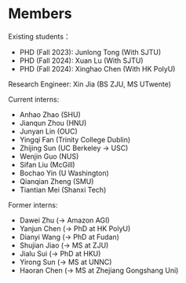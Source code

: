 # Members

Existing students：
- PHD (Fall 2023): Junlong Tong (With SJTU) 
- PHD (Fall 2024): Xuan Lu (With SJTU) 
- PHD (Fall 2024): Xinghao Chen (With HK PolyU) 

Research Engineer: 
Xin Jia (BS ZJU, MS UTwente) 

Current interns:
- Anhao Zhao (SHU) 
- Jianqun Zhou (HNU) 
- Junyan Lin (OUC) 
- Yingqi Fan (Trinity College Dublin) 
- Zhijing Sun (UC Berkeley -> USC) 
- Wenjin Guo (NUS) 
- Sifan Liu (McGill) 
- Bochao Yin (U Washington) 
- Qianqian Zheng (SMU) 
- Tiantian Mei (Shanxi Tech) 

Former interns: 
- Dawei Zhu (-> Amazon AGI) 
- Yanjun Chen (-> PhD at HK PolyU) 
- Dianyi Wang (-> PhD at Fudan) 
- Shujian Jiao (-> MS at ZJU) 
- Jialu Sui (-> PhD at HKU)
- Yirong Sun (-> MS at UNNC) 
- Haoran Chen (-> MS at Zhejiang Gongshang Uni)
